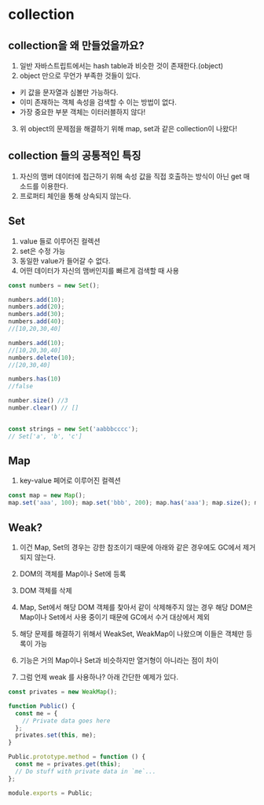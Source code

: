# collection

## collection을 왜 만들었을까요?

1. 일반 자바스트립트에서는 hash table과 비슷한 것이 존재한다.(object)
2. object 만으로 무언가 부족한 것들이 있다.

  - 키 값을 문자열과 심볼만 가능하다.
  - 이미 존재하는 객체 속성을 검색할 수 이는 방법이 없다.
  - 가장 중요한 부분 객체는 이터러블하지 않다!

3. 위 object의 문제점을 해결하기 위해 map, set과 같은 collection이 나왔다!

## collection 들의 공통적인 특징

1. 자신의 맴버 데이터에 접근하기 위해 속성 값을 직접 호출하는 방식이 아닌 get 매소드를 이용한다.
2. 프로퍼티 체인을 통해 상속되지 않는다.

## Set

1. value 들로 이루어진 컬렉션
2. set은 수정 가능
3. 동일한 value가 들어갈 수 없다.
4. 어떤 데이터가 자신의 맴버인지를 빠르게 검색할 때 사용

```javascript
const numbers = new Set();

numbers.add(10);
numbers.add(20);
numbers.add(30);
numbers.add(40);
//[10,20,30,40]

numbers.add(10);
//[10,20,30,40]
numbers.delete(10);
//[20,30,40]

numbers.has(10)
//false

number.size() //3
number.clear() // []


const strings = new Set('aabbbcccc');
// Set['a', 'b', 'c']
```

## Map

1. key-value 페어로 이루어진 컬렉션 
  ```javascript 
  const map = new Map();
  map.set('aaa', 100); map.set('bbb', 200); map.has('aaa'); map.size(); map.delete('aaa'); map.clear(); 
  ```

## Weak?

1. 이건 Map, Set의 경우는 강한 참조이기 때문에 아래와 같은 경우에도 GC에서 제거되지 않는다.

  1. DOM의 객체를 Map이나 Set에 등록
  2. DOM 객체를 삭제
  3. Map, Set에서 해당 DOM 객체를 찾아서 같이 삭제해주지 않는 경우 해당 DOM은 Map이나 Set에서 사용 중이기 때문에 GC에서 수거 대상에서 제외

2. 해당 문제를 해결하기 위해서 WeakSet, WeakMap이 나왔으며 이들은 객체만 등록이 가능
3. 기능은 거의 Map이나 Set과 비슷하지만 열거형이 아니라는 점이 차이
4. 그럼 언제 weak 를 사용하나? 아래 간단한 예제가 있다.

```javascript
const privates = new WeakMap();

function Public() {
  const me = {
    // Private data goes here
  };
  privates.set(this, me);
}

Public.prototype.method = function () {
  const me = privates.get(this);
  // Do stuff with private data in `me`...
};

module.exports = Public;
```
